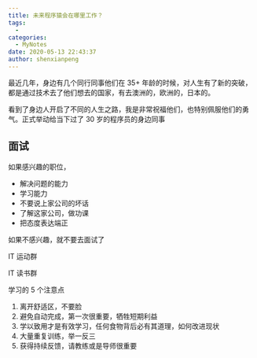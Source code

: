 ```yaml
---
title: 未来程序猿会在哪里工作？
tags:
  - 
categories:
  - MyNotes
date: 2020-05-13 22:43:37
author: shenxianpeng
---
```


最近几年，身边有几个同行同事他们在 35+ 年龄的时候，对人生有了新的突破，都是通过技术去了他们想去的国家，有去澳洲的，欧洲的，日本的。

看到了身边人开启了不同的人生之路，我是非常祝福他们，也特别佩服他们的勇气。正式举动给当下过了 30 岁的程序员的身边同事

## 面试

如果感兴趣的职位，

* 解决问题的能力
* 学习能力
* 不要说上家公司的坏话
* 了解这家公司，做功课
* 把态度表达端正

如果不感兴趣，就不要去面试了

IT 运动群

IT 读书群

学习的 5 个注意点

1. 离开舒适区，不要脸
2. 避免自动完成，第一次很重要，牺牲短期利益
3. 学以致用才是有效学习，任何食物背后必有其道理，如何改进现状
4. 大量重复训练，举一反三
5. 获得持续反馈，请教练或是导师很重要

